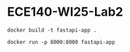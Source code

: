 # ECE140-WI25-Lab2

```
docker build -t fastapi-app .

```

```
docker run -p 8000:8000 fastapi-app
```
